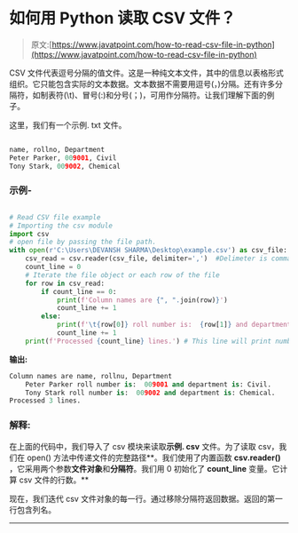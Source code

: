 # 如何用 Python 读取 CSV 文件？

> 原文:[https://www.javatpoint.com/how-to-read-csv-file-in-python](https://www.javatpoint.com/how-to-read-csv-file-in-python)

CSV 文件代表逗号分隔的值文件。这是一种纯文本文件，其中的信息以表格形式组织。它只能包含实际的文本数据。文本数据不需要用逗号(，)分隔。还有许多分隔符，如制表符(\t)、冒号(:)和分号(；)，可用作分隔符。让我们理解下面的例子。

这里，我们有一个示例. txt 文件。

```py

name, rollno, Department
Peter Parker, 009001, Civil
Tony Stark, 009002, Chemical

```

### 示例-

```py

# Read CSV file example
# Importing the csv module
import csv
# open file by passing the file path.
with open(r'C:\Users\DEVANSH SHARMA\Desktop\example.csv') as csv_file:
    csv_read = csv.reader(csv_file, delimiter=',')  #Delimeter is comma 
    count_line = 0 
    # Iterate the file object or each row of the file
    for row in csv_read:
        if count_line == 0:
            print(f'Column names are {", ".join(row)}')
            count_line += 1
        else:
            print(f'\t{row[0]} roll number is:  {row[1]} and department is: {row[2]}.')
            count_line += 1
    print(f'Processed {count_line} lines.') # This line will print number of line fro the file

```

**输出:**

```py
Column names are name, rollnu, Department
	Peter Parker roll number is:  009001 and department is: Civil.
	Tony Stark roll number is:  009002 and department is: Chemical.
Processed 3 lines.

```

### 解释:

在上面的代码中，我们导入了 csv 模块来读取**示例. csv** 文件。为了读取 csv，我们在 open() 方法中传递文件的完整路径**。我们使用了内置函数 **csv.reader()** ，它采用两个参数**文件对象**和**分隔符**。我们用 0 初始化了 **count_line** 变量。它计算 csv 文件的行数。**

现在，我们迭代 csv 文件对象的每一行。通过移除分隔符返回数据。返回的第一行包含列名。

* * *